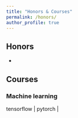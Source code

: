 ```yaml
---
title: "Honors & Courses"
permalink: /honors/
author_profile: true
---
```




## Honors
* 

## Courses

### Machine learning

tensorflow  |  pytorch | 

